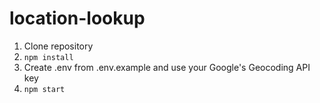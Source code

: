 # location-lookup

1. Clone repository
2. `npm install`
3. Create .env from .env.example and use your Google's Geocoding API key
4. `npm start`
